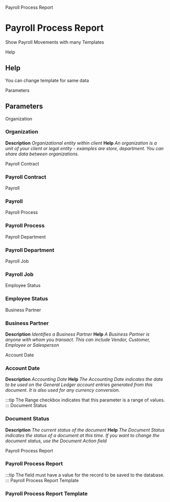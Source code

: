 
Payroll Process Report
# Payroll Process Report


Show Payroll Movements with many Templates

Help
## Help

You can change template for same data

Parameters
## Parameters


Organization
### Organization

**Description**
 *Organizational entity within client*
**Help**
 *An organization is a unit of your client or legal entity - examples are store, department. You can share data between organizations.*

Payroll Contract
### Payroll Contract


Payroll
### Payroll


Payroll Process
### Payroll Process


Payroll Department
### Payroll Department


Payroll Job
### Payroll Job


Employee Status
### Employee Status


Business Partner
### Business Partner

**Description**
 *Identifies a Business Partner*
**Help**
 *A Business Partner is anyone with whom you transact.  This can include Vendor, Customer, Employee or Salesperson*

Account Date
### Account Date

**Description**
 *Accounting Date*
**Help**
 *The Accounting Date indicates the date to be used on the General Ledger account entries generated from this document. It is also used for any currency conversion.*

:::tip
The Range checkbox indicates that this parameter is a range of values.
:::
Document Status
### Document Status

**Description**
 *The current status of the document*
**Help**
 *The Document Status indicates the status of a document at this time.  If you want to change the document status, use the Document Action field*

Payroll Process Report
### Payroll Process Report


:::tip
The field must have a value for the record to be saved to the database.
:::
Payroll Process Report Template
### Payroll Process Report Template

